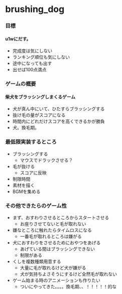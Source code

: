 # brushing_dog

### 目標
#### u1wにだす。
- 完成度は気にしない
- ランキング順位も気にしない
- 途中になっても出す
- 出せば100点満点

### ゲームの概要
#### 柴犬をブラッシングしまくるゲーム

- 犬が真ん中にいて、ひたすらブラッシングする
- 抜け毛の量がスコアになる
- 時間内にどれだけスコアを高くできるかが勝負
- 犬。換毛期。

### 最低限実装するところ
- ブラッシングする
  - マウスでドラックさせる？
- 毛が抜ける
  - スコアに反映
- 制限時間
- 素材を描く
- BGMを集める

### その他できたらのゲーム性
- まず、おすわりさせるところからスタートさせる
  - お座りさせてないと毛が取れない
- 嫌なところに触れたらタイムロスになる
  - 一番毛が取れるところは嫌がる
- 犬におすわりをさせるためにおやつをあげる
  - あげている間はブラッシングできない
  - 制限がある
- くしを複数種類用意する
  - 大量に毛が取れるけど犬が嫌がる
  - 犬が気持ちよさそうにするけど全然毛が取れない
- ゲーム始まる時のアニメーションも作りたい
  - ついにやってきた。。。。換毛期、、！！！！！的な